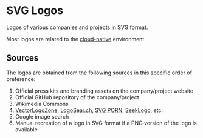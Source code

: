 # SVG Logos

Logos of various companies and projects in SVG format.

Most logos are related to the [cloud-native](https://www.cncf.io/) environment.

## Sources

The logos are obtained from the following sources in this specific order of preference:

1. Official press kits and branding assets on the company/project website
1. Official GitHub repository of the company/project
1. Wikimedia Commons
1. [VectorLogoZone](https://www.vectorlogo.zone/), [LogoSear.ch](https://logosear.ch/search.html), [SVG PORN](https://svgporn.com/), [SeekLogo](https://seeklogo.com/), etc.
1. Google image search
1. Manual recreation of a logo in SVG format if a PNG version of the logo is available
